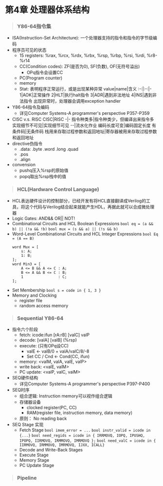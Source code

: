# 第4章 处理器体系结构
> ### Y86-64指令集
- ISA(Instruction-Set Architecture): 一个处理器支持的指令和指令的字节级编码
- 程序员可见的状态
  - 15 registers: %rax, %rcx, %rdx, %rbx, %rsp, %rbp, %rsi, %rdi, %r8-%r14
  - CC(Condition codes): ZF(是否为0), SF(负数), OF(无符号溢出)
    - OPq指令会设置CC
  - PC(Program counter)
  - memory
  - Stat: 表明程序正常运行，或是出现某种异常
    value|name|含义
    :-:|:-:|-
    1|AOK|正常操作
    2|HLT|执行halt指令
    3|ADR|遇到非法地址
    4|INS|遇到非法指令
    出现异常时，处理器会调用exception handler
- Y86-64指令及编码
  - 详见Computer Systems-A programmer's perspective P357-P359
- CISC v.s. RISC
    CISC|RISC
    -|-
    指令种类多|指令种类少，但编译出来指令多
    实现细节不可见|实现细节可见
    --|流水化作业
    编码长度可变|编码固定长度
    有条件码|无条件码
    栈用来存取过程参数和返回地址|寄存器被用来存取过程参数和返回地址
- directive伪指令
  - .data: .byte .word .long .quad
  - .pos
  - .align
- convension
  - pushq压入%rsp的原始值
  - popq取出%rsp栈中的值
> ### HCL(Hardware Control Language)
- HCL表达硬件设计的控制部分，已经开发有将HCL直接翻译成Verilog的工具，将这个代码与Verilog结合起来就能产生HDL，再据此就可以合成微处理器
- Logic Gates: AND&& OR|| NOT!
- Combinational Circuits and HCL Boolean Expressions
  `bool eq = (a && b) || (!a && !b)`
  `bool mux = (s && a) || (!s && b)`
- Word-Level Combinational Circuits and HCL Integer Expressions
  `bool Eq = (A == B)`
  ```
  word Mux = [
      s: A;
      1: B;
  ];
  word Min3 = [
      A <= B && A <= C : A;
      B <= A && B <= C : B;
      1                : C;
  ];
  ```
- Set Membership
  `bool s = code in { 1, 3 }`
- Memory and Clocking
  - register file
  - random access memory
> ### Sequential Y86-64
- 指令六个阶段
  - fetch: icode:ifun [rA:rB] [valC] valP
  - decode: [valA] [valB] (%rsp)
  - execute: (只有OPq设CC)
    - valE <- valB/0 + valA/valC/8/-8
    - Set CC / Cnd <- Cond(CC, ifun)
  - memory: <valM, valA, valE, valP>
  - write back: <valE, valM>
  - PC update: <valP, valC, valM>
- SEQ硬件结构
  - 详见Computer Systems-A programmer's perspective P397-P400
- SEQ时序
  - 组合逻辑: Instruction memory可以视作组合逻辑
  - 存储器设备
    - clocked register(PC, CC)
    - RAM(register file, instruction memory, data memory)
  - 原则： No reading back
- SEQ Stage 实现
  - Fetch Stage
    `bool imem_error = ...`
    `bool instr_valid = icode in {...}`
    `bool need_regids = icode in { IRRMOVQ, IOPQ, IPUSHQ, IPOPQ, IIRMOVQ, IRMMOVQ, IMRMOVQ };`
    `bool need_valC = icode in { IIRMOVQ, IRMMOVQ, IMRMOVQ, IJXX, ICALL}`
  - Decode and Write-Back Stages
  - Execute Stage
  - Memory Stage
  - PC Update Stage
> ### Pipeline